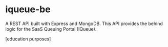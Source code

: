 # iqueue-be
A REST API built with Express and MongoDB. This API provides the behind logic for the SaaS Queuing Portal (IQueue).

[education purposes]
